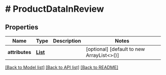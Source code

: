 # # ProductDataInReview


## Properties 


Name | Type | Description | Notes
------------ | ------------- | ------------- | -------------
**attributes**| [**List<ProductAttributeInReview>**](ProductAttributeInReview.md) |   | [optional] [default to new ArrayList<>()]


[[Back to Model list]](../../README.md#models) [[Back to API list]](../../README.md#endpoints) [[Back to README]](../../README.md)

